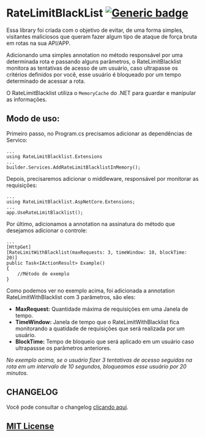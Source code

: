 # RateLimitBlackList [![Generic badge](https://img.shields.io/badge/v0.1.1-development-green.svg)](https://shields.io/)

Essa library foi criada com o objetivo de evitar, de uma forma simples, visitantes maliciosos que queram fazer algum tipo de ataque de força bruta em rotas na sua API/APP.

Adicionando uma simples annotation no método responsável por uma determinada rota e passando alguns parâmetros, o RateLimitBlacklist monitora as tentativas de acesso de um usuário, caso ultrapasse os critérios definidos por você, esse usuário é bloqueado por um tempo determinado de acessar a rota.

O RateLimitBlacklist utiliza o `MemoryCache` do .NET para guardar e manipular as informações.

## Modo de uso:
Primeiro passo, no Program.cs precisamos adicionar as dependências de Servico: 

```
...
using RateLimitBlacklist.Extensions
...
builder.Services.AddRateLimitBlacklistInMemory();
```

Depois, precisaremos adicionar o middleware, responsável por monitorar as requisições:

```
...
using RateLimitBlacklist.AspNetCore.Extensions;
...
app.UseRateLimitBlacklist();
```

Por último, adicionamos a annotation na assinatura do método que desejamos adicionar o controle: 

```
...
[HttpGet]
[RateLimitWithBlacklist(maxRequests: 3, timeWindow: 10, blockTime: 20)]
public Task<IActionResult> Example()
{
    //Método de exemplo
}
```

Como podemos ver no exemplo acima, foi adicionada a annotation RateLimitWithBlacklist com 3 parâmetros, são eles: 

- **MaxRequest:** Quantidade máxima de requisições em uma Janela de tempo. 
- **TimeWindow:** Janela de tempo que o RateLimitWithBlacklist fica monitorando a quatidade de requisições que será realizada por um usuário.
- **BlockTime:** Tempo de bloqueio que será aplicado em um usuário caso ultrapassse os parâmetros anteriores.

*No exemplo acima, se o usuário fizer 3 tentativas de acesso seguidas na rota em um intervalo de 10 segundos, bloqueamos esse usuário por 20 minutos.*

## CHANGELOG
Você pode consultar o changelog [clicando aqui](CHANGELOG.md).


## [MIT License](LICENSE.md)

